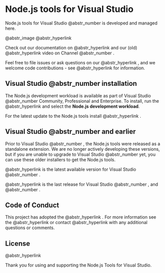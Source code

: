 # Node.js tools for Visual Studio

Node.js tools for Visual Studio @abstr_number is developed and managed here.

@abstr_image @abstr_hyperlink 

Check out our documentation on @abstr_hyperlink and our (old) @abstr_hyperlink video on Channel @abstr_number .

Feel free to file issues or ask questions on our @abstr_hyperlink , and we welcome code contributions - see @abstr_hyperlink for information. 

## Visual Studio @abstr_number installation

The Node.js development workload is available as part of Visual Studio @abstr_number Community, Professional and Enterprise. To install, run the @abstr_hyperlink and select the **Node.js development workload**.

For the latest update to the Node.js tools install @abstr_hyperlink .

## Visual Studio @abstr_number and earlier

Prior to Visual Studio @abstr_number , the Node.js tools were released as a standalone extension. We are no longer actively developing these versions, but if you are unable to upgrade to Visual Studio @abstr_number yet, you can use these older installers to get the Node.js tools.

@abstr_hyperlink is the latest available version for Visual Studio @abstr_number .

@abstr_hyperlink is the last release for Visual Studio @abstr_number , and @abstr_number .

## Code of Conduct

This project has adopted the @abstr_hyperlink . For more information see the @abstr_hyperlink or contact @abstr_hyperlink with any additional questions or comments.

## License

@abstr_hyperlink 

Thank you for using and supporting the Node.js Tools for Visual Studio.
